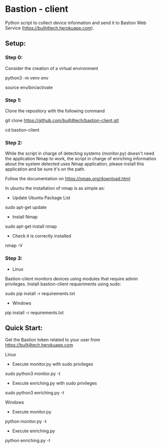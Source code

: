 ﻿# Bastion - client

Python script to collect device information and send it to Bastion Web Service (https://built4tech.herokuapp.com).

## Setup:

### Step 0:

Consider the creation of a virtual environment

python3 -m venv env

source env/bin/activate

### Step 1:

Clone the repository with the following command

git clone https://github.com/built4tech/bastion-client.git

cd bastion-client

### Step 2:

While the script in charge of detecting systems (monitor.py) doesn't need the application Nmap to work, the script in charge of enriching information about the system detected uses Nmap application, please install this application and be sure it's on the path.

Follow the documentation on https://nmap.org/download.html

In ubuntu the installation of nmap is as simple as:

- Update Ubuntu Package List

sudo apt-get update

- Install Nmap

sudo apt-get install nmap

- Check it is correctly installed

nmap -V

### Step 3:

- Linux

Bastion-client monitors devices using modules that require admin privileges. Install bastion-client requeriments using sudo:

sudo pip install -r requirements.txt

- Windows

pip install -r requirements.txt


## Quick Start:

Get the Bastion token related to your user from https://built4tech.herokuapp.com

Linux

- Execute monitor.py with sudo privileges

sudo python3 monitor.py -t <token-value>

- Execute enriching.py with sudo privileges

sudo python3 enriching.py -t <token-value>

Windows

- Execute monitor.py

python monitor.py -t <token-value>

- Execute enriching.py

python enriching.py -t <token-value>





